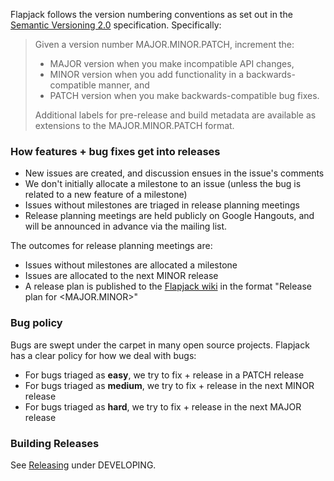 Flapjack follows the version numbering conventions as set out in the [Semantic Versioning 2.0](http://semver.org/spec/v2.0.0.html) specification. Specifically:

> Given a version number MAJOR.MINOR.PATCH, increment the:
>
> * MAJOR version when you make incompatible API changes,
> * MINOR version when you add functionality in a backwards-compatible manner, and
> * PATCH version when you make backwards-compatible bug fixes.
>
> Additional labels for pre-release and build metadata are available as extensions to the MAJOR.MINOR.PATCH format.

### How features + bug fixes get into releases

* New issues are created, and discussion ensues in the issue's comments
* We don't initially allocate a milestone to an issue (unless the bug is related to a new feature of a milestone)
* Issues without milestones are triaged in release planning meetings
* Release planning meetings are held publicly on Google Hangouts, and will be announced in advance via the mailing list.

The outcomes for release planning meetings are:

* Issues without milestones are allocated a milestone
* Issues are allocated to the next MINOR release
* A release plan is published to the [Flapjack wiki](https://github.com/flpjck/flapjack/wiki/pages) in the format "Release plan for \<MAJOR.MINOR\>"

### Bug policy

Bugs are swept under the carpet in many open source projects. Flapjack has a clear policy for how we deal with bugs:

* For bugs triaged as **easy**, we try to fix + release in a PATCH release
* For bugs triaged as **medium**, we try to fix + release in the next MINOR release
* For bugs triaged as **hard**, we try to fix + release in the next MAJOR release

### Building Releases

See [Releasing](wiki/DEVELOPING#releasing) under DEVELOPING.

